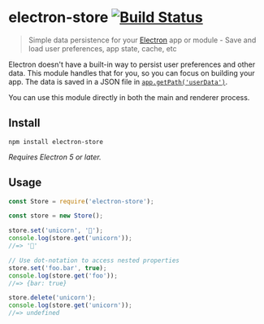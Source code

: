 # electron-store [![Build Status](https://camo.githubusercontent.com/e7c2aa3be728b4e8bb11ed7a5b2052754486ff7b/68747470733a2f2f7472617669732d63692e6f72672f73696e647265736f726875732f656c656374726f6e2d73746f72652e7376673f6272616e63683d6d6173746572)](https://travis-ci.org/sindresorhus/electron-store)

> Simple data persistence for your [Electron](https://electronjs.org/) app or module - Save and load user preferences, app state, cache, etc

Electron doesn't have a built-in way to persist user preferences and other data. This module handles that for you, so you can focus on building your app. The data is saved in a JSON file in [`app.getPath('userData')`](https://electronjs.org/docs/api/app#appgetpathname).

You can use this module directly in both the main and renderer process.

## Install

```
npm install electron-store
```

*Requires Electron 5 or later.*

## Usage

```javascript
const Store = require('electron-store');

const store = new Store();

store.set('unicorn', '🦄');
console.log(store.get('unicorn'));
//=> '🦄'

// Use dot-notation to access nested properties
store.set('foo.bar', true);
console.log(store.get('foo'));
//=> {bar: true}

store.delete('unicorn');
console.log(store.get('unicorn'));
//=> undefined
```


